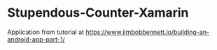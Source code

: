 # Stupendous-Counter-Xamarin
Application from tutorial at https://www.jimbobbennett.io/building-an-android-app-part-1/
